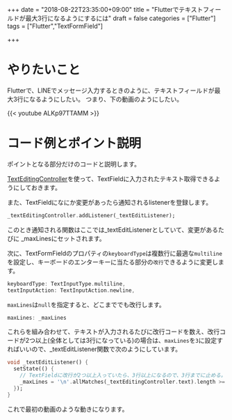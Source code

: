 +++
date = "2018-08-22T23:35:00+09:00"
title = "Flutterでテキストフィールドが最大3行になるようにするには"
draft = false
categories = ["Flutter"]
tags = ["Flutter","TextFormField"]

+++

# やりたいこと
Flutterで、LINEでメッセージ入力するときのように、テキストフィールドが最大3行になるようにしたい。
つまり、下の動画のようにしたい。

{{< youtube ALKp97TTAMM >}}


# コード例とポイント説明

ポイントとなる部分だけのコードと説明します。

<script src="https://gist.github.com/kwmt/2cdaebf8ffe8f8453b1e9ea0beca8b34.js"></script>

<a href="https://docs.flutter.io/flutter/widgets/TextEditingController-class.html" target="_blank" >TextEditingController</a>を使って、TextFieldに入力されたテキスト取得できるようにしておきます。

また、TextFieldになにか変更があったら通知されるlistenerを登録します。

```dart
_textEditingController.addListener(_textEditListener);
```

このとき通知される関数はここでは_textEditListenerとしていて、変更があるたびに _maxLinesにセットされます。

次に、TextFormFieldのプロパティの`keyboardType`は複数行に最適な`multiline`を設定し、キーボードのエンターキーに当たる部分の`改行`できるように変更します。

```dart
keyboardType: TextInputType.multiline,
textInputAction: TextInputAction.newline,
```

`maxLines`は`null`を指定すると、どこまででも改行します。

```dart
maxLines: _maxLines
```

これらを組み合わせて、テキストが入力されるたびに改行コードを数え、改行コードが2つ以上(全体としては3行になっている)の場合は、`maxLines`を`3`に設定すればいいので、_textEditListener関数で次のようにしています。

```dart
void _textEditListener() {
  setState(() {
    // TextFieldに改行が2つ以上入っていたら、3行以上になるので、3行までに止める。
    _maxLines = '\n'.allMatches(_textEditingController.text).length >= 2 ? 3 : null;
  });
}
```

これで最初の動画のような動きになります。

